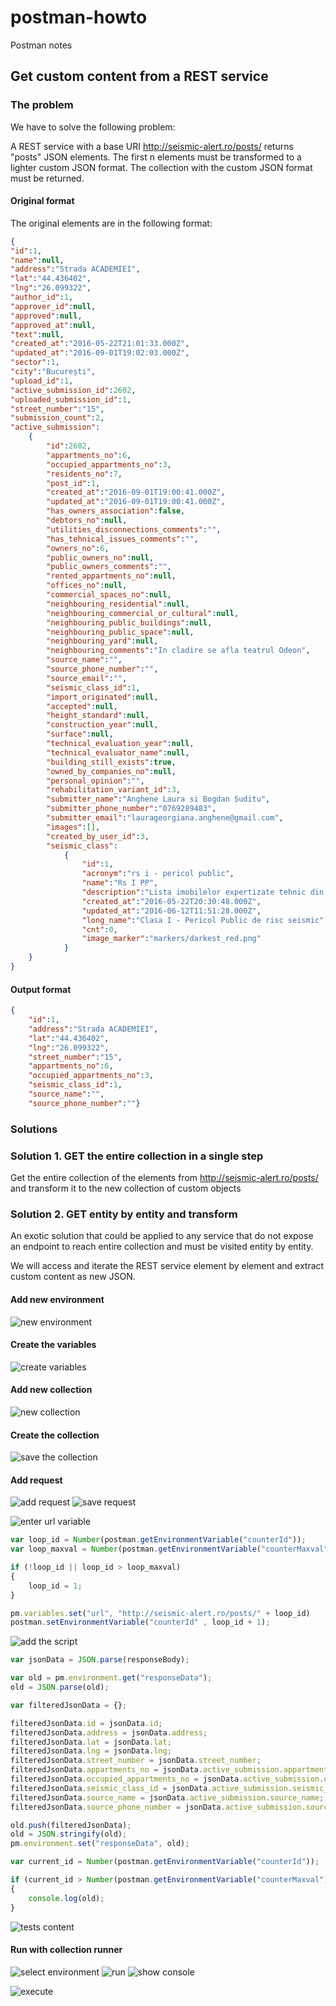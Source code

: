 # postman-howto
Postman notes

## Get custom content from a REST service

### The problem
We have to solve the following problem:

A REST service with a base URI http://seismic-alert.ro/posts/ returns "posts" JSON elements. The first n elements must be transformed to a lighter custom JSON format. The collection with the custom JSON format must be returned.

#### Original format

The original elements are in the following format:

```JSON
{
"id":1,
"name":null,
"address":"Strada ACADEMIEI",
"lat":"44.436402",
"lng":"26.099322",
"author_id":1,
"approver_id":null,
"approved":null,
"approved_at":null,
"text":null,
"created_at":"2016-05-22T21:01:33.000Z",
"updated_at":"2016-09-01T19:02:03.000Z",
"sector":1,
"city":"București",
"upload_id":1,
"active_submission_id":2602,
"uploaded_submission_id":1,
"street_number":"15",
"submission_count":2,
"active_submission":
	{
		"id":2602,
		"appartments_no":6,
		"occupied_appartments_no":3,
		"residents_no":7,
		"post_id":1,
		"created_at":"2016-09-01T19:00:41.000Z",
		"updated_at":"2016-09-01T19:00:41.000Z",
		"has_owners_association":false,
		"debtors_no":null,
		"utilities_disconnections_comments":"",
		"has_tehnical_issues_comments":"",
		"owners_no":6,
		"public_owners_no":null,
		"public_owners_comments":"",
		"rented_appartments_no":null,
		"offices_no":null,
		"commercial_spaces_no":null,
		"neighbouring_residential":null,
		"neighbouring_commercial_or_cultural":null,
		"neighbouring_public_buildings":null,
		"neighbouring_public_space":null,
		"neighbouring_yard":null,
		"neighbouring_comments":"In cladire se afla teatrul Odeon",
		"source_name":"",
		"source_phone_number":"",
		"source_email":"",
		"seismic_class_id":1,
		"import_originated":null,
		"accepted":null,
		"height_standard":null,
		"construction_year":null,
		"surface":null,
		"technical_evaluation_year":null,
		"technical_evaluator_name":null,
		"building_still_exists":true,
		"owned_by_companies_no":null,
		"personal_opinion":"",
		"rehabilitation_variant_id":3,
		"submitter_name":"Anghene Laura si Bogdan Suditu",
		"submitter_phone_number":"0769289483",
		"submitter_email":"laurageorgiana.anghene@gmail.com",
		"images":[],
		"created_by_user_id":3,
		"seismic_class":
			{
				"id":1,
				"acronym":"rs i - pericol public",
				"name":"Rs I PP",
				"description":"Lista imobilelor expertizate tehnic din punct de vedere al riscului seismic încadrate în clasa I de risc seismic care prezinta pericol public  ( clasa RsI. din care fac parte construcțiile cu risc ridicat de prăbușire la cutremurul de proiectare corespunzător stării limita ) (conform Codului de evaluare antiseismica P100-3/2008)",
				"created_at":"2016-05-22T20:30:48.000Z",
				"updated_at":"2016-06-12T11:51:28.000Z",
				"long_name":"Clasa I - Pericol Public de risc seismic",
				"cnt":0,
				"image_marker":"markers/darkest_red.png"
			}
	}
}					
```

#### Output format

```JSON
{
    "id":1,
    "address":"Strada ACADEMIEI",
    "lat":"44.436402",
    "lng":"26.099322",
    "street_number":"15",
    "appartments_no":6,
    "occupied_appartments_no":3,
    "seismic_class_id":1,
    "source_name":"",
    "source_phone_number":""}
```

### Solutions

### Solution 1. GET the entire collection in a single step

Get the entire collection of the elements from http://seismic-alert.ro/posts/ and transform it to the new collection of custom objects

### Solution 2. GET entity by entity and transform

An exotic solution that could be applied to any service that do not expose an endpoint to reach entire collection and must be visited entity by entity.

We will access and iterate the REST service element by element and extract custom content as new JSON.

#### Add new environment 

![new environment](https://github.com/matei-tm/postman-howto/raw/master/rest_iteration/images/00_new_environment.png)

#### Create the variables

![create variables](https://github.com/matei-tm/postman-howto/raw/master/rest_iteration/images/01_new_environment.png)

#### Add new collection

![new collection](https://github.com/matei-tm/postman-howto/raw/master/rest_iteration/images/00_new_collection.png)

#### Create the collection

![save the collection](https://github.com/matei-tm/postman-howto/raw/master/rest_iteration/images/01_new_collection.png)

#### Add request

![add request](https://github.com/matei-tm/postman-howto/raw/master/rest_iteration/images/02_add_request.png)
![save request](https://github.com/matei-tm/postman-howto/raw/master/rest_iteration/images/03_save_request.png)

![enter url variable](https://github.com/matei-tm/postman-howto/raw/master/rest_iteration/images/04_request_url.png)

```javascript
var loop_id = Number(postman.getEnvironmentVariable("counterId"));
var loop_maxval = Number(postman.getEnvironmentVariable("counterMaxval"));

if (!loop_id || loop_id > loop_maxval) 
{
    loop_id = 1;
}

pm.variables.set("url", "http://seismic-alert.ro/posts/" + loop_id)
postman.setEnvironmentVariable("counterId" , loop_id + 1);
```

![add the script](https://github.com/matei-tm/postman-howto/raw/master/rest_iteration/images/05_prerequestscript.png)

```javascript
var jsonData = JSON.parse(responseBody);

var old = pm.environment.get("responseData");
old = JSON.parse(old);

var filteredJsonData = {};

filteredJsonData.id = jsonData.id;
filteredJsonData.address = jsonData.address;
filteredJsonData.lat = jsonData.lat;
filteredJsonData.lng = jsonData.lng;
filteredJsonData.street_number = jsonData.street_number;
filteredJsonData.appartments_no = jsonData.active_submission.appartments_no;
filteredJsonData.occupied_appartments_no = jsonData.active_submission.occupied_appartments_no;
filteredJsonData.seismic_class_id = jsonData.active_submission.seismic_class.id;
filteredJsonData.source_name = jsonData.active_submission.source_name;
filteredJsonData.source_phone_number = jsonData.active_submission.source_phone_number;

old.push(filteredJsonData);
old = JSON.stringify(old);
pm.environment.set("responseData", old);

var current_id = Number(postman.getEnvironmentVariable("counterId"));

if (current_id > Number(postman.getEnvironmentVariable("counterMaxval"))) 
{
    console.log(old);
}
```

![tests content](https://github.com/matei-tm/postman-howto/raw/master/rest_iteration/images/06_tests.png)

#### Run with collection runner
![select environment](https://github.com/matei-tm/postman-howto/raw/master/rest_iteration/images/07_select_environment.png)
![run](https://github.com/matei-tm/postman-howto/raw/master/rest_iteration/images/08_run.png)
![show console](https://github.com/matei-tm/postman-howto/raw/master/rest_iteration/images/09_show_console.png)

![execute](https://github.com/matei-tm/postman-howto/raw/master/rest_iteration/images/10_execute.png)
